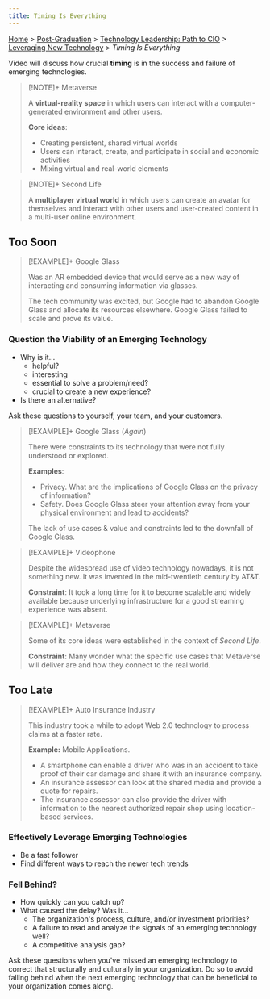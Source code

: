 ```yaml
---
title: Timing Is Everything
---
```


[Home](../../../index.md) > [Post-Graduation](../../index.md) > [Technology Leadership: Path to CIO](../index.md) > [Leveraging New Technology](./index.md) > _Timing Is Everything_

Video will discuss how crucial **timing** is in the success and failure of emerging technologies.

> [!NOTE]+ Metaverse
>
> A **virtual-reality space** in which users can interact with a computer-generated environment and other users.
>
> **Core ideas**:
>
> - Creating persistent, shared virtual worlds
> - Users can interact, create, and participate in social and economic activities
> - Mixing virtual and real-world elements

> [!NOTE]+ Second Life
>
> A **multiplayer virtual world** in which users can create an avatar for themselves and interact with other users and user-created content in a multi-user online environment.

## Too Soon

> [!EXAMPLE]+ Google Glass
>
> Was an AR embedded device that would serve as a new way of interacting and consuming information via glasses.
>
> The tech community was excited, but Google had to abandon Google Glass and allocate its resources elsewhere. Google Glass failed to scale and prove its value.

### Question the Viability of an Emerging Technology

- Why is it...
  - helpful?
  - interesting
  - essential to solve a problem/need?
  - crucial to create a new experience?
- Is there an alternative?

Ask these questions to yourself, your team, and your customers.

> [!EXAMPLE]+ Google Glass (_Again_)
>
> There were constraints to its technology that were not fully understood or explored.
>
> **Examples**:
>
> - Privacy. What are the implications of Google Glass on the privacy of information?
> - Safety. Does Google Glass steer your attention away from your physical environment and lead to accidents?
>
> The lack of use cases & value and constraints led to the downfall of Google Glass.

> [!EXAMPLE]+ Videophone
>
> Despite the widespread use of video technology nowadays, it is not something new. It was invented in the mid-twentieth century by AT&T.
>
> **Constraint**: It took a long time for it to become scalable and widely available because underlying infrastructure for a good streaming experience was absent.

> [!EXAMPLE]+ Metaverse
>
> Some of its core ideas were established in the context of _Second Life_.
>
> **Constraint**: Many wonder what the specific use cases that Metaverse will deliver are and how they connect to the real world.

## Too Late

> [!EXAMPLE]+ Auto Insurance Industry
>
> This industry took a while to adopt Web 2.0 technology to process claims at a faster rate.
>
> **Example:** Mobile Applications.
>
> - A smartphone can enable a driver who was in an accident to take proof of their car damage and share it with an insurance company.
> - An insurance assessor can look at the shared media and provide a quote for repairs.
> - The insurance assessor can also provide the driver with information to the nearest authorized repair shop using location-based services.

### Effectively Leverage Emerging Technologies

- Be a fast follower
- Find different ways to reach the newer tech trends

### Fell Behind?

- How quickly can you catch up?
- What caused the delay? Was it...
  - The organization's process, culture, and/or investment priorities?
  - A failure to read and analyze the signals of an emerging technology well?
  - A competitive analysis gap?

Ask these questions when you've missed an emerging technology to correct that structurally and culturally in your organization. Do so to avoid falling behind when the next emerging technology that can be beneficial to your organization comes along.
